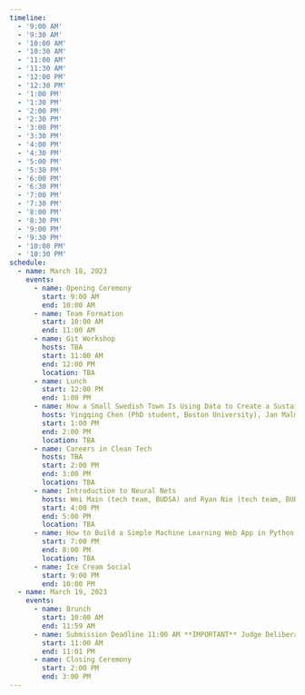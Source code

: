 ```yaml
---
timeline:
  - '9:00 AM'
  - '9:30 AM'
  - '10:00 AM'
  - '10:30 AM'
  - '11:00 AM'
  - '11:30 AM'
  - '12:00 PM'
  - '12:30 PM'
  - '1:00 PM'
  - '1:30 PM'
  - '2:00 PM'
  - '2:30 PM'
  - '3:00 PM'
  - '3:30 PM'
  - '4:00 PM'
  - '4:30 PM'
  - '5:00 PM'
  - '5:30 PM'
  - '6:00 PM'
  - '6:30 PM'
  - '7:00 PM'
  - '7:30 PM'
  - '8:00 PM'
  - '8:30 PM'
  - '9:00 PM'
  - '9:30 PM'
  - '10:00 PM'
  - '10:30 PM'
schedule:
  - name: March 18, 2023
    events:
      - name: Opening Ceremony
        start: 9:00 AM
        end: 10:00 AM
      - name: Team Formation
        start: 10:00 AM
        end: 11:00 AM
      - name: Git Workshop
        hosts: TBA
        start: 11:00 AM
        end: 12:00 PM
        location: TBA
      - name: Lunch 
        start: 12:00 PM
        end: 1:00 PM
      - name: How a Small Swedish Town Is Using Data to Create a Sustainable Environment
        hosts: Yingqing Chen (PhD student, Boston University), Jan Malmgren (inventor/innovator, Smarta Byar), and Christopher Tate (Principal Consultant, Red Hat)
        start: 1:00 PM
        end: 2:00 PM
        location: TBA
      - name: Careers in Clean Tech
        hosts: TBA
        start: 2:00 PM
        end: 3:00 PM
        location: TBA
      - name: Introduction to Neural Nets 
        hosts: Wei Main (tech team, BUDSA) and Ryan Nie (tech team, BUDSA)
        start: 4:00 PM
        end: 5:00 PM
        location: TBA
      - name: How to Build a Simple Machine Learning Web App in Python Using Streamlit
        start: 7:00 PM
        end: 8:00 PM
        location: TBA
      - name: Ice Cream Social
        start: 9:00 PM
        end: 10:00 PM
  - name: March 19, 2023
    events:
      - name: Brunch
        start: 10:00 AM
        end: 11:59 AM
      - name: Submission Deadline 11:00 AM **IMPORTANT** Judge Deliberations 
        start: 11:00 AM
        end: 11:01 PM
      - name: Closing Ceremony
        start: 2:00 PM
        end: 3:00 PM 
---
```

